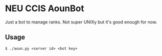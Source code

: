 # NEU CCIS AounBot

Just a bot to manage ranks.  Not super UNIXy but it's good enough for now.

## Usage

    $ ./aoun.py <server id> <bot key>
